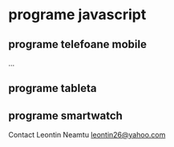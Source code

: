 # programe javascript
## programe telefoane mobile
...
## programe tableta
## programe smartwatch


Contact
Leontin Neamtu
leontin26@yahoo.com

